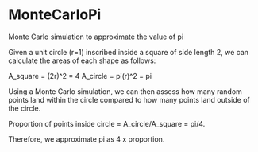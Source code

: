 # MonteCarloPi
Monte Carlo simulation to approximate the value of pi

Given a unit circle (r=1) inscribed inside a square of side length 2, we can calculate the areas of each shape as follows:

A_square = (2r)^2 = 4
A_circle = pi(r)^2 = pi

Using a Monte Carlo simulation, we can then assess how many random points land within the circle compared to how many points land outside of the circle.

Proportion of points inside circle = A_circle/A_square = pi/4.

Therefore, we approximate pi as 4 x proportion.
